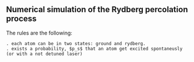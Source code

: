 ## Numerical simulation of the Rydberg percolation process
The rules are the following:

    . each atom can be in two states: ground and rydberg.
    . exists a probability, $p_s$ that an atom get excited spontaneusly (or with a not detuned laser)

